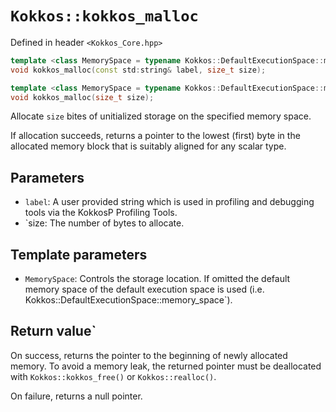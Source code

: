# `Kokkos::kokkos_malloc`

Defined in header `<Kokkos_Core.hpp>`

```c++
template <class MemorySpace = typename Kokkos::DefaultExecutionSpace::memory_space>
void kokkos_malloc(const std:string& label, size_t size);
```

```c++
template <class MemorySpace = typename Kokkos::DefaultExecutionSpace::memory_space>
void kokkos_malloc(size_t size);
```

Allocate `size` bites of unitialized storage on the specified memory space.

If allocation succeeds, returns a pointer to the lowest (first) byte in the allocated memory block that is suitably aligned for any scalar type.

## Parameters

  * `label`: A user provided string which is used in profiling and debugging tools via the KokkosP Profiling Tools.
  *  `size: The number of bytes to allocate.

## Template parameters

* `MemorySpace`:  Controls the storage location. If omitted the default memory space of the default execution space is used (i.e. Kokkos::DefaultExecutionSpace::memory_space`).

## Return value`

On success, returns the pointer to the beginning of newly allocated memory.
To avoid a memory leak, the returned pointer must be deallocated with `Kokkos::kokkos_free()` or `Kokkos::realloc()`.

On failure, returns a null pointer.
